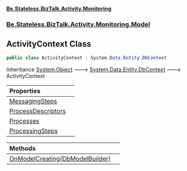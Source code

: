 #### [Be.Stateless.BizTalk.Activity.Monitoring](README.md 'README')
### [Be.Stateless.BizTalk.Activity.Monitoring.Model](Be.Stateless.BizTalk.Activity.Monitoring.Model.md 'Be.Stateless.BizTalk.Activity.Monitoring.Model')

## ActivityContext Class

```csharp
public class ActivityContext : System.Data.Entity.DbContext
```

Inheritance [System.Object](https://docs.microsoft.com/en-us/dotnet/api/System.Object 'System.Object') &#129106; [System.Data.Entity.DbContext](https://docs.microsoft.com/en-us/dotnet/api/System.Data.Entity.DbContext 'System.Data.Entity.DbContext') &#129106; ActivityContext

| Properties | |
| :--- | :--- |
| [MessagingSteps](ActivityContext.MessagingSteps.md 'Be.Stateless.BizTalk.Activity.Monitoring.Model.ActivityContext.MessagingSteps') | |
| [ProcessDescriptors](ActivityContext.ProcessDescriptors.md 'Be.Stateless.BizTalk.Activity.Monitoring.Model.ActivityContext.ProcessDescriptors') | |
| [Processes](ActivityContext.Processes.md 'Be.Stateless.BizTalk.Activity.Monitoring.Model.ActivityContext.Processes') | |
| [ProcessingSteps](ActivityContext.ProcessingSteps.md 'Be.Stateless.BizTalk.Activity.Monitoring.Model.ActivityContext.ProcessingSteps') | |

| Methods | |
| :--- | :--- |
| [OnModelCreating(DbModelBuilder)](ActivityContext.OnModelCreating(DbModelBuilder).md 'Be.Stateless.BizTalk.Activity.Monitoring.Model.ActivityContext.OnModelCreating(System.Data.Entity.DbModelBuilder)') | |
